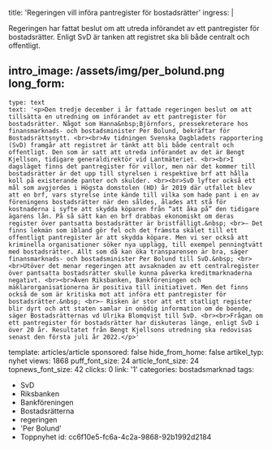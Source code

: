 title: 'Regeringen vill införa pantregister för bostadsrätter'
ingress: |
  <p>Regeringen har fattat beslut om att utreda införandet av ett pantregister för bostadsrätter. Enligt SvD är tanken att registret ska bli både centralt och offentligt.
  </p>
  
intro_image: /assets/img/per_bolund.png
long_form:
  -
    type: text
    text: '<p>Den tredje december i år fattade regeringen beslut om att tillsätta en utredning om införandet av ett pantregister för bostadsrätter. Något som Hanna&nbsp;Björnfors, pressekreterare hos finansmarknads- och bostadsminister Per Bolund, bekräftar för Bostadsrättsnytt. <br><br>Av tidningen Svenska Dagbladets rapportering (SvD) framgår att registret är tänkt att bli både centralt och offentligt. Den som är satt att utreda införandet av det är Bengt Kjellson, tidigare generaldirektör vid Lantmäteriet. <br><br>I dagsläget finns det pantregister för villor, men när det kommer till bostadsrätter är det upp till styrelsen i respektive brf att hålla koll på existerande panter och skulder. <br><br>SvD lyfter också ett mål som avgjordes i Högsta domstolen (HD) år 2019 där utfallet blev att en brf, vars styrelse inte kände till vilka som hade pant i en av föreningens bostadsrätter när den såldes, ålades att stå för kostnaderna i syfte att skydda köparen från “att åka på” den tidigare ägarens lån. På så sätt kan en brf drabbas ekonomiskt om deras register över pantsatta bostadsrätter är bristfälligt.&nbsp; <br>– Det finns lekmän som ibland gör fel och det främsta skälet till ett offentligt pantregister är att skydda köpare. Men vi ser också att kriminella organisationer söker nya upplägg, till exempel penningtvätt med bostadsrätter. Allt som då kan öka transparensen är bra, säger finansmarknads- och bostadsminister Per Bolund till SvD.&nbsp; <br><br>Utöver det menar regeringen att avsaknaden av ett centralregister över pantsatta bostadsrätter skulle kunna påverka kreditmarknaderna negativt. <br><br>Även Riksbanken, Bankföreningen och mäklarorganisationerna är positiva till initiativet. Men det finns också de som är kritiska mot att införa ett pantregister för bostadsrätter.&nbsp; <br>– Risken är stor att ett statligt register blir dyrt och att staten samlar in onödig information om de boende, säger Bostadsrätternas vd Ulrika Blomqvist till SvD. <br><br>Frågan om ett pantregister för bostadsrätter har diskuteras länge, enligt SvD i över 20 år. Resultatet från Bengt Kjellsons utredning ska redovisas senast den första juli år 2022.</p>'
template: articles/article
sponsored: false
hide_from_home: false
artikel_typ: nyhet
views: 1868
puff_font_size: 24
article_font_size: 24
topnews_font_size: 42
clicks: 0
link: '1'
categories: bostadsmarknad
tags:
  - SvD
  - Riksbanken
  - Bankföreningen
  - Bostadsrätterna
  - regeringen
  - 'Per Bolund'
  - Toppnyhet
id: cc6f10e5-fc6a-4c2a-9868-92b1992d2184
